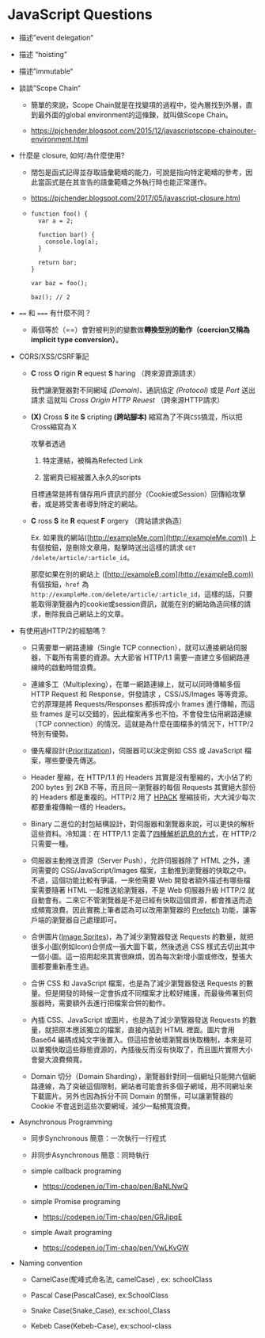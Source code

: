 # JavaScript Questions

- 描述”event delegation“

- 描述 “hoisting”

- 描述”immutable“

- 談談”Scope Chain“
  
  - 簡單的來說，Scope Chain就是在找變項的過程中，從內層找到外層，直到最外面的global environment的這條鍊，就叫做Scope Chain。
  
  - https://pjchender.blogspot.com/2015/12/javascriptscope-chainouter-environment.html

- 什麼是 closure, 如何/為什麼使用?
  
  - 閉包是函式記得並存取語彙範疇的能力，可說是指向特定範疇的參考，因此當函式是在其宣告的語彙範疇之外執行時也能正常運作。
  
  - https://pjchender.blogspot.com/2017/05/javascript-closure.html
  
  - ```
    function foo() {
      var a = 2;
    
      function bar() {
        console.log(a);
      }
    
      return bar;
    }
    
    var baz = foo();
    
    baz(); // 2
    ```

- `==` 和 `===` 有什麼不同？
  
  - 兩個等於（==）會對被判別的變數做**轉換型別的動作（coercion又稱為implicit type conversion）**。

- CORS/XSS/CSRF筆記
  
  - **C** ross **O** rigin **R** equest **S** haring （跨來源資源請求）
    
    我們讓瀏覽器對不同網域 *(Domain)*、通訊協定 *(Protocol)* 或是 *Port* 送出請求
    這就叫 *Cross Origin HTTP Reuest* （跨來源HTTP請求）
  
  - **(X)** Cross **S** ite **S** cripting **(跨站腳本)** 縮寫為了不與`CSS`搞混，所以把Cross縮寫為Ｘ
    
    攻擊者透過
    
    1. 特定連結，被稱為Refected Link
    
    2. 當網頁已經被置入永久的scripts
    
    目標通常是將有儲存用戶資訊的部分（Cookie或Session）回傳給攻擊者，或是將受害者導到特定的網站。
  
  - **C** ross **S** ite **R** equest **F** orgery （跨站請求偽造）
    
    Ex. 如果我的網站([http://exampleMe.com](http://exampleMe.com)) 上有個按鈕，是刪除文章用，點擊時送出這樣的請求 `GET /delete/article/:article_id`。
    
    那麼如果在別的網站上 ([http://exampleB.com](http://exampleB.com)) 有個按鈕，`href` 為 `http://exampleMe.com/delete/article/:article_id`，這樣的話，只要能取得瀏覽器內的cookie或session資訊，就能在別的網站偽造同樣的請求，刪除我自己網站上的文章。

- 有使用過HTTP/2的經驗嗎？
  
  - 只需要單一網路連線（Single TCP connection），就可以連接網站伺服器，下載所有需要的資源。大大節省 HTTP/1.1 需要一直建立多個網路連線時的啟動時間浪費。
  
  - 連線多工（Multiplexing），在單一網路連線上，就可以同時傳輸多個 HTTP Request 和 Response，併發請求 ，CSS/JS/Images 等等資源。它的原理是將 Requests/Responses 都拆碎成小 frames 進行傳輸，而這些 frames 是可以交錯的，因此檔案再多也不怕，不會發生佔用網路連線（TCP connection）的情況。這就是為什麼在圖檔多的情況下，HTTP/2 特別有優勢。
  
  - 優先權設計([Prioritization](https://nghttp2.org/blog/2014/04/27/how-dependency-based-prioritization-works/))，伺服器可以決定例如 CSS 或 JavaScript 檔案，哪些要優先傳送。
  
  - Header 壓縮，在 HTTP/1.1 的 Headers 其實是沒有壓縮的，大小佔了約 200 bytes 到 2KB 不等，而且同一瀏覽器的每個 Requests 其實絕大部份的 Headers 都是重複的。HTTP/2 用了 [HPACK](https://http2.github.io/http2-spec/compression.html) 壓縮技術，大大減少每次都要重複傳輸一樣的 Headers。
  
  - Binary 二進位的封包結構設計，對伺服器和瀏覽器來說，可以更快的解析這些資料。冷知識：在 HTTP/1.1 定義了[四種解析訊息的方式](https://www.w3.org/Protocols/rfc2616/rfc2616-sec4.html#sec4.4)，在 HTTP/2 只需要一種。
  
  - 伺服器主動推送資源（Server Push），允許伺服器除了 HTML 之外，連同需要的 CSS/JavaScript/Images 檔案，主動推到瀏覽器的快取之中。不過，這個功能比較有爭議，一來他需要 Web 開發者額外描述有哪些檔案需要隨著 HTML 一起推送給瀏覽器，不是 Web 伺服器升級 HTTP/2 就自動會有。二來它不管瀏覽器是不是已經有快取這個資源，都會推送而造成頻寬浪費。因此實務上筆者認為可以改用瀏覽器的 [Prefetch](https://css-tricks.com/prefetching-preloading-prebrowsing/) 功能，讓客戶端的瀏覽器自己處理即可。
  
  - 合併圖片([Image Sprites](https://css-tricks.com/css-sprites/))，為了減少瀏覽器發送 Requests 的數量，就把很多小圖(例如Icon)合併成一張大圖下載，然後透過 CSS 樣式去切出其中一個小圖。這一招用起來其實很麻煩，因為每次新增小圖或修改，整張大圖都要重新產生過。
  
  - 合併 CSS 和 JavaScript 檔案，也是為了減少瀏覽器發送 Requests 的數量。但是開發的時候一定會拆成不同檔案才比較好維護，而最後佈署到伺服器時，需要額外去進行把檔案合併的動作。
  
  - 內插 CSS、JavaScript 或圖片，也是為了減少瀏覽器發送 Requests 的數量，就把原本應該獨立的檔案，直接內插到 HTML 裡面。圖片會用 Base64 編碼成純文字後置入。但這招會破壞瀏覽器快取機制，本來是可以單獨快取這些靜態資源的，內插後反而沒有快取了，而且圖片實際大小會變大浪費頻寬。
  
  - Domain 切分（Domain Sharding），瀏覽器針對同一個網址只能開六個網路連線，為了突破這個限制，網站者可能會拆多個子網域，用不同網址來下載圖片。另外也因為拆分不同 Domain 的關係，可以讓瀏覽器的 Cookie 不會送到這些次要網域，減少一點頻寬浪費。

- Asynchronous Programming
  
  - 同步Synchronous 簡意：一次執行一行程式
  
  - 非同步Asynchronous 簡意：同時執行
  
  - simple callback programing
    
    - https://codepen.io/Tim-chao/pen/BaNLNwQ
  
  - simple Promise programing
    
    - https://codepen.io/Tim-chao/pen/GRJjpqE
  
  - simple Await programing
    
    - https://codepen.io/Tim-chao/pen/VwLKvGW

- Naming convention
  
  - CamelCase(駝峰式命名法, camelCase) , ex: schoolClass
  
  - Pascal Case(PascalCase), ex:SchoolClass
  
  - Snake Case(Snake_Case), ex:school_Class
  
  - Kebeb Case(Kebeb-Case), ex:school-class
